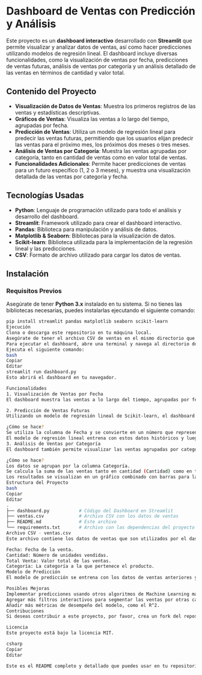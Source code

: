 # **Dashboard de Ventas con Predicción y Análisis**

Este proyecto es un **dashboard interactivo** desarrollado con **Streamlit** que permite visualizar y analizar datos de ventas, así como hacer predicciones utilizando modelos de regresión lineal. El dashboard incluye diversas funcionalidades, como la visualización de ventas por fecha, predicciones de ventas futuras, análisis de ventas por categoría y un análisis detallado de las ventas en términos de cantidad y valor total.

## **Contenido del Proyecto**

- **Visualización de Datos de Ventas**: Muestra los primeros registros de las ventas y estadísticas descriptivas.
- **Gráficos de Ventas**: Visualiza las ventas a lo largo del tiempo, agrupadas por fecha.
- **Predicción de Ventas**: Utiliza un modelo de regresión lineal para predecir las ventas futuras, permitiendo que los usuarios elijan predecir las ventas para el próximo mes, los próximos dos meses o tres meses.
- **Análisis de Ventas por Categoría**: Muestra las ventas agrupadas por categoría, tanto en cantidad de ventas como en valor total de ventas.
- **Funcionalidades Adicionales**: Permite hacer predicciones de ventas para un futuro específico (1, 2 o 3 meses), y muestra una visualización detallada de las ventas por categoría y fecha.

## **Tecnologías Usadas**

- **Python**: Lenguaje de programación utilizado para todo el análisis y desarrollo del dashboard.
- **Streamlit**: Framework utilizado para crear el dashboard interactivo.
- **Pandas**: Biblioteca para manipulación y análisis de datos.
- **Matplotlib & Seaborn**: Bibliotecas para la visualización de datos.
- **Scikit-learn**: Biblioteca utilizada para la implementación de la regresión lineal y las predicciones.
- **CSV**: Formato de archivo utilizado para cargar los datos de ventas.

## **Instalación**

### **Requisitos Previos**

Asegúrate de tener **Python 3.x** instalado en tu sistema. Si no tienes las bibliotecas necesarias, puedes instalarlas ejecutando el siguiente comando:

```bash
pip install streamlit pandas matplotlib seaborn scikit-learn
Ejecución
Clona o descarga este repositorio en tu máquina local.
Asegúrate de tener el archivo CSV de ventas en el mismo directorio que el script.
Para ejecutar el dashboard, abre una terminal y navega al directorio donde se encuentra el archivo de Python (por ejemplo, dashboard.py).
Ejecuta el siguiente comando:
bash
Copiar
Editar
streamlit run dashboard.py
Esto abrirá el dashboard en tu navegador.

Funcionalidades
1. Visualización de Ventas por Fecha
El dashboard muestra las ventas a lo largo del tiempo, agrupadas por fecha. Este gráfico permite ver cómo han fluctuado las ventas y detectar patrones estacionales o tendencias en los datos.

2. Predicción de Ventas Futuras
Utilizando un modelo de regresión lineal de Scikit-learn, el dashboard puede predecir las ventas futuras en función de las fechas pasadas. Los usuarios pueden elegir predecir las ventas para el próximo mes, los próximos dos meses o tres meses.

¿Cómo se hace?
Se utiliza la columna de Fecha y se convierte en un número que representa los días desde el 1 de enero de 1970.
El modelo de regresión lineal entrena con estos datos históricos y luego predice las ventas futuras para una fecha seleccionada.
3. Análisis de Ventas por Categoría
El dashboard también permite visualizar las ventas agrupadas por categoría, mostrando tanto la cantidad de ventas como el total de ventas (valor en dinero generado por esas ventas).

¿Cómo se hace?
Los datos se agrupan por la columna Categoría.
Se calcula la suma de las ventas tanto en cantidad (Cantidad) como en total de ventas (Total Venta).
Los resultados se visualizan en un gráfico combinado con barras para la cantidad de ventas y una línea para el total de ventas.
Estructura del Proyecto
bash
Copiar
Editar
.
├── dashboard.py           # Código del Dashboard en Streamlit
├── ventas.csv             # Archivo CSV con los datos de ventas
├── README.md              # Este archivo
└── requirements.txt       # Archivo con las dependencias del proyecto
Archivo CSV - ventas.csv
Este archivo contiene los datos de ventas que son utilizados por el dashboard. Debe tener las siguientes columnas:

Fecha: Fecha de la venta.
Cantidad: Número de unidades vendidas.
Total Venta: Valor total de las ventas.
Categoría: La categoría a la que pertenece el producto.
Modelo de Predicción
El modelo de predicción se entrena con los datos de ventas anteriores y utiliza regresión lineal para prever las ventas en el futuro. El modelo está basado en la columna Fecha y la etiqueta Cantidad.

Posibles Mejoras
Implementar predicciones usando otros algoritmos de Machine Learning más avanzados como Random Forest o XGBoost.
Agregar más filtros interactivos para segmentar las ventas por otras características como producto o región.
Añadir más métricas de desempeño del modelo, como el R^2.
Contribuciones
Si deseas contribuir a este proyecto, por favor, crea un fork del repositorio y abre un pull request con tus cambios.

Licencia
Este proyecto está bajo la licencia MIT.

csharp
Copiar
Editar

Este es el README completo y detallado que puedes usar en tu repositorio de GitHub. Está estructur
